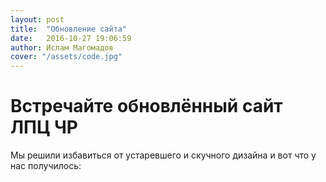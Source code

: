 ```yaml
---
layout: post
title:  "Обновление сайта"
date:   2016-10-27 19:06:59
author: Ислам Магомадов
cover: "/assets/code.jpg"
---
```


# Встречайте обновлённый сайт ЛПЦ ЧР

Мы решили избавиться от устаревшего и скучного дизайна и вот что у нас получилось:

